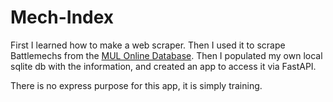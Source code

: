 # Mech-Index

First I learned how to make a web scraper. Then I used it to scrape Battlemechs from the [MUL Online Database](http://www.masterunitlist.info/Unit/Filter). Then I populated my own local sqlite db with the information, and created an app to access it via FastAPI.

There is no express purpose for this app, it is simply training.
